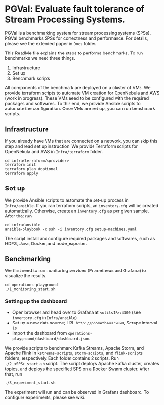 # PGVal: Evaluate fault tolerance of Stream Processing Systems.

PGVal is a benchmarking system for stream processing systems (SPSs). 
PGVal benchmarks SPSs for correctness and performance. 
For details, please see the extended paper in `Docs` folder.

This ReadMe file explains the steps to performs benchmarks. To run benchmarks we need three things.

1. Infrastructure
2. Set up
3. Benchmark scripts


All components of the benchmark are deployed on a cluster of VMs. 
We provide terraform scripts to automate VM creation for OpenNebula and AWS (work in progress). 
These VMs need to be configured with the required packages and softwares. 
To this end, we provide Ansible scripts to automate the configuration. 
Once VMs are set up, you can run benchmark scripts.    

## Infrastructure
If you already have VMs that are connected on a network, you can skip this step and read set up instruction. 
We provide Terraform scripts for OpenNebula and AWS in `Infra/terraform` folder.
```shell
cd infra/terraform/<provider>
terraform init
terraform plan #optional
terraform apply
```


## Set up
We provide Ansible scripts to automate the set-up process in `Infra/ansible`. 
If you ran terraform scripts, an `inventory.cfg` will be created automatically. 
Otherwise, create an `inventory.cfg` as per given sample. After that run
```shell
cd infra/ansible
ansible-playbook -c ssh -i inventory.cfg setup-machines.yaml
```
The script install and configure required packages and softwares, such as HDFS, Java, Docker, and node_exporter.

## Benchmarking
We first need to run monitoring services (Prometheus and Grafana) to visualize the results.

```shell
cd operations-playground
./1_monitoring_start.sh
```
### Setting up the dashboard
* Open browser and head over to Grafana at `<utilsIP>:4300` (see `inventory.cfg` in `Infra/ansible`)
* Set up a new data source; URL `http://prometheus:9090`, Scrape interval `1s`
* Import the dashboard from `operations-playground/dashboard/dashboard.json`.


We provide scripts to benchmark Kafka Streams, Apache Storm, and Apache Flink in `kstreams-scripts`, `storm-scripts`, and `flink-scripts` folders, respectively. 
Each folder contains 2 scripts.
Run `./2_<SPS>_start.sh` script. 
The script deploys Apache Kafka cluster, creates topics, and deploys the specified SPS on a Docker Swarm cluster. 
After that, run
```shell
./3_experiment_start.sh
```
The experiment will run and can be observed in Grafana dashboard.
To configure experiments, please see wiki.

[//]: # (# CLEAN UP)

[//]: # ()
[//]: # ()
[//]: # ()
[//]: # (## Requirements)

[//]: # ()
[//]: # (### Hardware)

[//]: # (We set up our machines on our cluster running OpenNebula. However, you can run it with your AWS account as well. AWS Terraform file is under development and will be provided later.)

[//]: # (### Software)

[//]: # (```)

[//]: # (Terraform)

[//]: # (Ansible)

[//]: # (Docker)

[//]: # (direnv)

[//]: # (AWS CLI)

[//]: # (```)

[//]: # ()
[//]: # (## Set up infrastructure)

[//]: # ()
[//]: # (Enable local SSH on HDFS machine)

[//]: # (```shell)

[//]: # (ssh-keygen -t rsa)

[//]: # (cat .ssh/id_rsa.pub >> .ssh/authorized_keys)

[//]: # (```)

[//]: # ()
[//]: # (```shell)

[//]: # (cd infra/terraform)

[//]: # (terraform init)

[//]: # (terraform plan)

[//]: # (terraform apply)

[//]: # (cd ../ansible)

[//]: # (ansible-playbook -c ssh -i inventory.cfg setup-machines.yaml)

[//]: # (```)

[//]: # (* Go to `<hdfsIP>:9870`)

[//]: # (* Create `/tmp/flink-savepoints-directory` folder and make it writeable for all)

[//]: # ()
[//]: # (## Set up grafana dashboard )

[//]: # ()
[//]: # (```shell)

[//]: # (cd ../../operations-plyground)

[//]: # (./1_monitoring_start)

[//]: # (```)

[//]: # (* Open browser and head over to `<utilsIP>:4300` &#40;see `inventory.cfg` in `Infra/ansible`&#41;)

[//]: # (* Set up data source; URL `http://prometheus:9090`, Scrape interval `1s`)

[//]: # (* Import the dashboard from `operations-playground/dashboard/dashboard.json`.)
